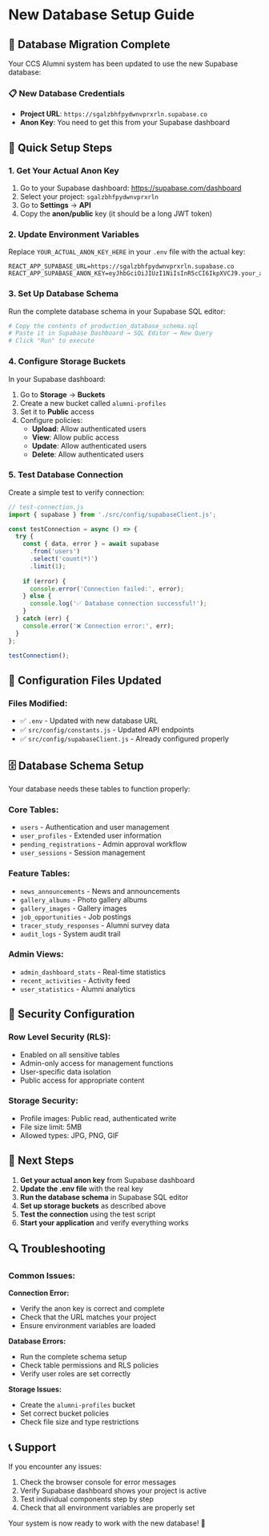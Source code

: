 # New Database Setup Guide

## 🔄 Database Migration Complete

Your CCS Alumni system has been updated to use the new Supabase database:

### 📋 **New Database Credentials**
- **Project URL**: `https://sgalzbhfpydwnvprxrln.supabase.co`
- **Anon Key**: You need to get this from your Supabase dashboard

## 🚀 **Quick Setup Steps**

### 1. Get Your Actual Anon Key

1. Go to your Supabase dashboard: https://supabase.com/dashboard
2. Select your project: `sgalzbhfpydwnvprxrln`
3. Go to **Settings** → **API**
4. Copy the **anon/public** key (it should be a long JWT token)

### 2. Update Environment Variables

Replace `YOUR_ACTUAL_ANON_KEY_HERE` in your `.env` file with the actual key:

```env
REACT_APP_SUPABASE_URL=https://sgalzbhfpydwnvprxrln.supabase.co
REACT_APP_SUPABASE_ANON_KEY=eyJhbGciOiJIUzI1NiIsInR5cCI6IkpXVCJ9.your_actual_key_here
```

### 3. Set Up Database Schema

Run the complete database schema in your Supabase SQL editor:

```bash
# Copy the contents of production_database_schema.sql
# Paste it in Supabase Dashboard → SQL Editor → New Query
# Click "Run" to execute
```

### 4. Configure Storage Buckets

In your Supabase dashboard:

1. Go to **Storage** → **Buckets**
2. Create a new bucket called `alumni-profiles`
3. Set it to **Public** access
4. Configure policies:
   - **Upload**: Allow authenticated users
   - **View**: Allow public access
   - **Update**: Allow authenticated users
   - **Delete**: Allow authenticated users

### 5. Test Database Connection

Create a simple test to verify connection:

```javascript
// test-connection.js
import { supabase } from './src/config/supabaseClient.js';

const testConnection = async () => {
  try {
    const { data, error } = await supabase
      .from('users')
      .select('count(*)')
      .limit(1);
    
    if (error) {
      console.error('Connection failed:', error);
    } else {
      console.log('✅ Database connection successful!');
    }
  } catch (err) {
    console.error('❌ Connection error:', err);
  }
};

testConnection();
```

## 🔧 **Configuration Files Updated**

### Files Modified:
- ✅ `.env` - Updated with new database URL
- ✅ `src/config/constants.js` - Updated API endpoints
- ✅ `src/config/supabaseClient.js` - Already configured properly

## 🗄️ **Database Schema Setup**

Your database needs these tables to function properly:

### Core Tables:
- `users` - Authentication and user management
- `user_profiles` - Extended user information
- `pending_registrations` - Admin approval workflow
- `user_sessions` - Session management

### Feature Tables:
- `news_announcements` - News and announcements
- `gallery_albums` - Photo gallery albums
- `gallery_images` - Gallery images
- `job_opportunities` - Job postings
- `tracer_study_responses` - Alumni survey data
- `audit_logs` - System audit trail

### Admin Views:
- `admin_dashboard_stats` - Real-time statistics
- `recent_activities` - Activity feed
- `user_statistics` - Alumni analytics

## 🔐 **Security Configuration**

### Row Level Security (RLS):
- Enabled on all sensitive tables
- Admin-only access for management functions
- User-specific data isolation
- Public access for appropriate content

### Storage Security:
- Profile images: Public read, authenticated write
- File size limit: 5MB
- Allowed types: JPG, PNG, GIF

## 🚦 **Next Steps**

1. **Get your actual anon key** from Supabase dashboard
2. **Update the .env file** with the real key
3. **Run the database schema** in Supabase SQL editor
4. **Set up storage buckets** as described above
5. **Test the connection** using the test script
6. **Start your application** and verify everything works

## 🔍 **Troubleshooting**

### Common Issues:

**Connection Error:**
- Verify the anon key is correct and complete
- Check that the URL matches your project
- Ensure environment variables are loaded

**Database Errors:**
- Run the complete schema setup
- Check table permissions and RLS policies
- Verify user roles are set correctly

**Storage Issues:**
- Create the `alumni-profiles` bucket
- Set correct bucket policies
- Check file size and type restrictions

## 📞 **Support**

If you encounter any issues:

1. Check the browser console for error messages
2. Verify Supabase dashboard shows your project is active
3. Test individual components step by step
4. Check that all environment variables are properly set

Your system is now ready to work with the new database! 🎉
